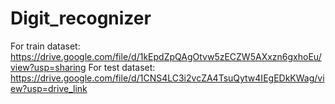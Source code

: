# Digit_recognizer
For train dataset: https://drive.google.com/file/d/1kEpdZpQAgOtvw5zECZW5AXxzn6gxhoEu/view?usp=sharing
For test dataset: https://drive.google.com/file/d/1CNS4LC3i2vcZA4TsuQytw4IEgEDkKWag/view?usp=drive_link
